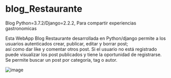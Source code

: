 # blog_Restaurante
Blog Python=3.7.2/Django=2.2.2, Para compartir experiencias gastronomicas

Esta WebApp Blog Restaurante desarrollada en Python/django permite a los usuarios autenticados crear, publicar, editar y borrar post;  
así como dar like y comentar otros post. Si el usuario no está registrado puede visualizar los post publicados y tiene la oportunidad 
de registrarse.  Se permite buscar un post por categoría, tag o autor. 

![image](https://user-images.githubusercontent.com/48898115/60478120-280c0c00-9c47-11e9-933e-0400df3678b0.png)
